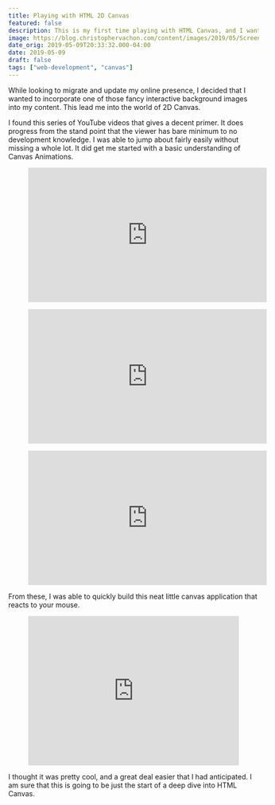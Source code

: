 ```yaml
---
title: Playing with HTML 2D Canvas
featured: false
description: This is my first time playing with HTML Canvas, and I wanted to show it off.
image: https://blog.christophervachon.com/content/images/2019/05/Screen-Shot-2019-05-09-at-20.31.41.png
date_orig: 2019-05-09T20:33:32.000-04:00
date: 2019-05-09
draft: false
tags: ["web-development", "canvas"]
---
```


While looking to migrate and update my online presence, I decided that I wanted to incorporate one of those fancy interactive background images into my content. This lead me into the world of 2D Canvas.

I found this series of YouTube videos that gives a decent primer. It does progress from the stand point that the viewer has bare minimum to no development knowledge. I was able to jump about fairly easily without missing a whole lot. It did get me started with a basic understanding of Canvas Animations.

<figure class="kg-card kg-embed-card"><iframe width="480" height="270" src="https://www.youtube.com/embed/EO6OkltgudE?feature=oembed" frameborder="0" allow="accelerometer; autoplay; encrypted-media; gyroscope; picture-in-picture" allowfullscreen=""></iframe></figure>
<figure class="kg-card kg-embed-card"><iframe width="480" height="270" src="https://www.youtube.com/embed/83L6B13ixQ0?feature=oembed" frameborder="0" allow="accelerometer; autoplay; encrypted-media; gyroscope; picture-in-picture" allowfullscreen=""></iframe></figure>
<figure class="kg-card kg-embed-card"><iframe width="480" height="270" src="https://www.youtube.com/embed/yq2au9EfeRQ?feature=oembed" frameborder="0" allow="accelerometer; autoplay; encrypted-media; gyroscope; picture-in-picture" allowfullscreen=""></iframe></figure>

From these, I was able to quickly build this neat little canvas application that reacts to your mouse.

<figure class="kg-card kg-embed-card"><iframe id="cp_embed_byEPBM" src="https://codepen.io/liaodrake/embed/preview/byEPBM?height=300&amp;slug-hash=byEPBM&amp;default-tabs=js,result&amp;host=https://codepen.io" title="Playing with a 2D Canvas" scrolling="no" frameborder="0" height="300" allowtransparency="true" class="cp_embed_iframe" style="width: 100%; overflow: hidden;"></iframe></figure>

I thought it was pretty cool, and a great deal easier that I had anticipated. I am sure that this is going to be just the start of a deep dive into HTML Canvas.

